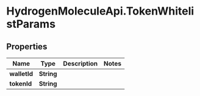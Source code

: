 # HydrogenMoleculeApi.TokenWhitelistParams

## Properties
Name | Type | Description | Notes
------------ | ------------- | ------------- | -------------
**walletId** | **String** |  | 
**tokenId** | **String** |  | 


